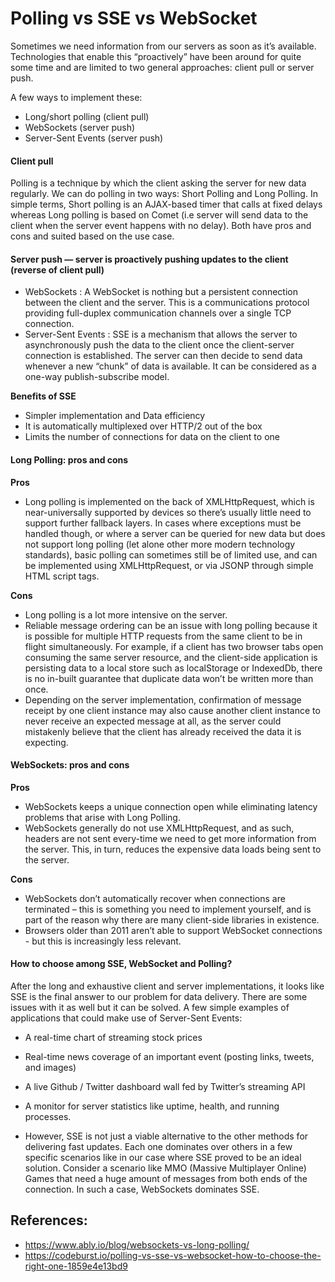 # Polling vs SSE vs WebSocket

Sometimes we need information from our servers as soon as it’s available. Technologies that enable this “proactively” have been around for quite some time and are limited to two general approaches: client pull or server push.

A few ways to implement these:
- Long/short polling (client pull)
- WebSockets (server push)
- Server-Sent Events (server push)

#### Client pull

Polling is a technique by which the client asking the server for new data regularly. We can do polling in two ways: Short Polling and Long Polling. In simple terms, Short polling is an AJAX-based timer that calls at fixed delays whereas Long polling is based on Comet (i.e server will send data to the client when the server event happens with no delay). Both have pros and cons and suited based on the use case.

#### Server push — server is proactively pushing updates to the client (reverse of client pull)

- WebSockets : A WebSocket is nothing but a persistent connection between the client and the server. This is a communications protocol providing full-duplex communication channels over a single TCP connection.
- Server-Sent Events : SSE is a mechanism that allows the server to asynchronously push the data to the client once the client-server connection is established. The server can then decide to send data whenever a new “chunk” of data is available. It can be considered as a one-way publish-subscribe model.

**Benefits of SSE**
 
- Simpler implementation and Data efficiency
- It is automatically multiplexed over HTTP/2 out of the box
- Limits the number of connections for data on the client to one

#### Long Polling: pros and cons
**Pros**

- Long polling is implemented on the back of XMLHttpRequest, which is near-universally supported by devices so there’s usually little need to support further fallback layers. In cases where exceptions must be handled though, or where a server can be queried for new data but does not support long polling (let alone other more modern technology standards), basic polling can sometimes still be of limited use, and can be implemented using XMLHttpRequest, or via JSONP through simple HTML script tags.

**Cons**

- Long polling is a lot more intensive on the server.
- Reliable message ordering can be an issue with long polling because it is possible for multiple HTTP requests from the same client to be in flight simultaneously. For example, if a client has two browser tabs open consuming the same server resource, and the client-side application is persisting data to a local store such as localStorage or IndexedDb, there is no in-built guarantee that duplicate data won’t be written more than once.
- Depending on the server implementation, confirmation of message receipt by one client instance may also cause another client instance to never receive an expected message at all, as the server could mistakenly believe that the client has already received the data it is expecting.

#### WebSockets: pros and cons
**Pros**

- WebSockets keeps a unique connection open while eliminating latency problems that arise with Long Polling.
- WebSockets generally do not use XMLHttpRequest, and as such, headers are not sent every-time we need to get more information from the server. This, in turn, reduces the expensive data loads being sent to the server.

**Cons**

- WebSockets don’t automatically recover when connections are terminated – this is something you need to implement yourself, and is part of the reason why there are many client-side libraries in existence.
- Browsers older than 2011 aren’t able to support WebSocket connections - but this is increasingly less relevant.

#### How to choose among SSE, WebSocket and Polling?
After the long and exhaustive client and server implementations, it looks like SSE is the final answer to our problem for data delivery. There are some issues with it as well but it can be solved.
A few simple examples of applications that could make use of Server-Sent Events:
- A real-time chart of streaming stock prices
- Real-time news coverage of an important event (posting links, tweets, and images)
- A live Github / Twitter dashboard wall fed by Twitter’s streaming API
- A monitor for server statistics like uptime, health, and running processes.

- However, SSE is not just a viable alternative to the other methods for delivering fast updates. Each one dominates over others in a few specific scenarios like in our case where SSE proved to be an ideal solution. Consider a scenario like MMO (Massive Multiplayer Online) Games that need a huge amount of messages from both ends of the connection. In such a case, WebSockets dominates SSE.


## References:

- https://www.ably.io/blog/websockets-vs-long-polling/
- https://codeburst.io/polling-vs-sse-vs-websocket-how-to-choose-the-right-one-1859e4e13bd9
